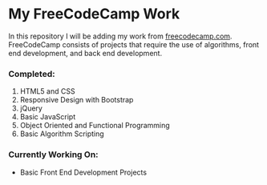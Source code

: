 # My FreeCodeCamp Work

In this repository I will be adding my work from [freecodecamp.com](www.freecodecamp.com). FreeCodeCamp consists of projects that require the use of algorithms, front end development, and back end development. 

### Completed:
1. HTML5 and CSS
2. Responsive Design with Bootstrap
3. jQuery
4. Basic JavaScript
5. Object Oriented and Functional Programming
6. Basic Algorithm Scripting

### Currently Working On:
- Basic Front End Development Projects
